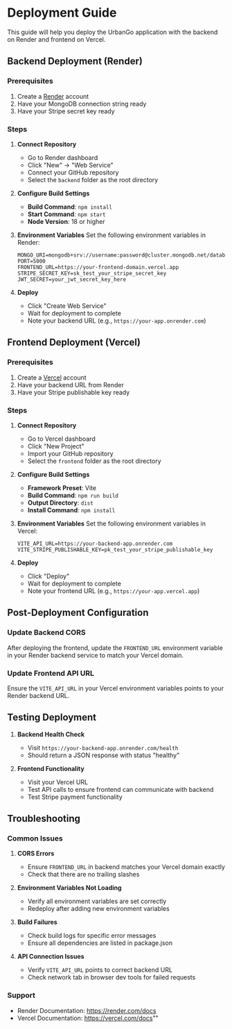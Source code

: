 # Deployment Guide

This guide will help you deploy the UrbanGo application with the backend on Render and frontend on Vercel.

## Backend Deployment (Render)

### Prerequisites
1. Create a [Render](https://render.com) account
2. Have your MongoDB connection string ready
3. Have your Stripe secret key ready

### Steps
1. **Connect Repository**
   - Go to Render dashboard
   - Click "New" → "Web Service"
   - Connect your GitHub repository
   - Select the `backend` folder as the root directory

2. **Configure Build Settings**
   - **Build Command**: `npm install`
   - **Start Command**: `npm start`
   - **Node Version**: 18 or higher

3. **Environment Variables**
   Set the following environment variables in Render:
   ```
   MONGO_URI=mongodb+srv://username:password@cluster.mongodb.net/database_name
   PORT=5000
   FRONTEND_URL=https://your-frontend-domain.vercel.app
   STRIPE_SECRET_KEY=sk_test_your_stripe_secret_key
   JWT_SECRET=your_jwt_secret_key_here
   ```

4. **Deploy**
   - Click "Create Web Service"
   - Wait for deployment to complete
   - Note your backend URL (e.g., `https://your-app.onrender.com`)

## Frontend Deployment (Vercel)

### Prerequisites
1. Create a [Vercel](https://vercel.com) account
2. Have your backend URL from Render
3. Have your Stripe publishable key ready

### Steps
1. **Connect Repository**
   - Go to Vercel dashboard
   - Click "New Project"
   - Import your GitHub repository
   - Select the `frontend` folder as the root directory

2. **Configure Build Settings**
   - **Framework Preset**: Vite
   - **Build Command**: `npm run build`
   - **Output Directory**: `dist`
   - **Install Command**: `npm install`

3. **Environment Variables**
   Set the following environment variables in Vercel:
   ```
   VITE_API_URL=https://your-backend-app.onrender.com
   VITE_STRIPE_PUBLISHABLE_KEY=pk_test_your_stripe_publishable_key
   ```

4. **Deploy**
   - Click "Deploy"
   - Wait for deployment to complete
   - Note your frontend URL (e.g., `https://your-app.vercel.app`)

## Post-Deployment Configuration

### Update Backend CORS
After deploying the frontend, update the `FRONTEND_URL` environment variable in your Render backend service to match your Vercel domain.

### Update Frontend API URL
Ensure the `VITE_API_URL` in your Vercel environment variables points to your Render backend URL.

## Testing Deployment

1. **Backend Health Check**
   - Visit `https://your-backend-app.onrender.com/health`
   - Should return a JSON response with status "healthy"

2. **Frontend Functionality**
   - Visit your Vercel URL
   - Test API calls to ensure frontend can communicate with backend
   - Test Stripe payment functionality

## Troubleshooting

### Common Issues

1. **CORS Errors**
   - Ensure `FRONTEND_URL` in backend matches your Vercel domain exactly
   - Check that there are no trailing slashes

2. **Environment Variables Not Loading**
   - Verify all environment variables are set correctly
   - Redeploy after adding new environment variables

3. **Build Failures**
   - Check build logs for specific error messages
   - Ensure all dependencies are listed in package.json

4. **API Connection Issues**
   - Verify `VITE_API_URL` points to correct backend URL
   - Check network tab in browser dev tools for failed requests

### Support
- Render Documentation: https://render.com/docs
- Vercel Documentation: https://vercel.com/docs""  
